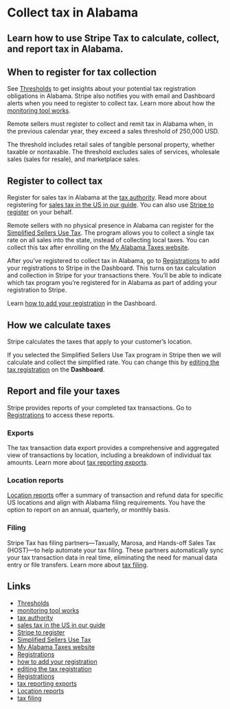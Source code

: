 # Collect tax in Alabama

## Learn how to use Stripe Tax to calculate, collect, and report tax in Alabama.

## When to register for tax collection

See [Thresholds](https://dashboard.stripe.com/tax/thresholds) to get insights
about your potential tax registration obligations in Alabama. Stripe also
notifies you with email and Dashboard alerts when you need to register to
collect tax. Learn more about how the [monitoring tool
works](https://docs.stripe.com/tax/monitoring).

Remote sellers must register to collect and remit tax in Alabama when, in the
previous calendar year, they exceed a sales threshold of 250,000 USD.

The threshold includes retail sales of tangible personal property, whether
taxable or nontaxable. The threshold excludes sales of services, wholesale sales
(sales for resale), and marketplace sales.

## Register to collect tax

Register for sales tax in Alabama at the [tax
authority](https://www.revenue.alabama.gov/sales-use/sales-tax/). Read more
about registering for [sales tax in the US in our
guide](https://stripe.com/guides/sales-tax-registration-process-us). You can
also use [Stripe to
register](https://docs.stripe.com/tax/use-stripe-to-register) on your behalf.

Remote sellers with no physical presence in Alabama can register for the
[Simplified Sellers Use
Tax](https://www.revenue.alabama.gov/sales-use/simplified-sellers-use-tax-ssut/).
The program allows you to collect a single tax rate on all sales into the state,
instead of collecting local taxes. You can collect this tax after enrolling on
the [My Alabama Taxes website](https://myalabamataxes.alabama.gov/_/).

After you’ve registered to collect tax in Alabama, go to
[Registrations](https://dashboard.stripe.com/tax/registrations?location=us-al)
to add your registrations to Stripe in the Dashboard. This turns on tax
calculation and collection in Stripe for your transactions there. You’ll be able
to indicate which tax program you’re registered for in Alabama as part of adding
your registration to Stripe.

Learn [how to add your
registration](https://docs.stripe.com/tax/registering#track-your-registrations-in-the-tax-dashboard)
in the Dashboard.

## How we calculate taxes

Stripe calculates the taxes that apply to your customer’s location.

If you selected the Simplified Sellers Use Tax program in Stripe then we will
calculate and collect the simplified rate. You can change this by [editing the
tax registration](https://docs.stripe.com/tax/registering#edit-a-registration)
on the **Dashboard**.

## Report and file your taxes

Stripe provides reports of your completed tax transactions. Go to
[Registrations](https://dashboard.stripe.com/tax/registrations) to access these
reports.

### Exports

The tax transaction data export provides a comprehensive and aggregated view of
transactions by location, including a breakdown of individual tax amounts. Learn
more about [tax reporting exports](https://docs.stripe.com/tax/reports#exports).

### Location reports

[Location reports](https://docs.stripe.com/tax/reports#us-location-reports)
offer a summary of transaction and refund data for specific US locations and
align with Alabama filing requirements. You have the option to report on an
annual, quarterly, or monthly basis.

### Filing

Stripe Tax has filing partners—Taxually, Marosa, and Hands-off Sales Tax
(HOST)—to help automate your tax filing. These partners automatically sync your
tax transaction data in real time, eliminating the need for manual data entry or
file transfers. Learn more about [tax
filing](https://docs.stripe.com/tax/filing).

## Links

- [Thresholds](https://dashboard.stripe.com/tax/thresholds)
- [monitoring tool works](https://docs.stripe.com/tax/monitoring)
- [tax authority](https://www.revenue.alabama.gov/sales-use/sales-tax/)
- [sales tax in the US in our
guide](https://stripe.com/guides/sales-tax-registration-process-us)
- [Stripe to register](https://docs.stripe.com/tax/use-stripe-to-register)
- [Simplified Sellers Use
Tax](https://www.revenue.alabama.gov/sales-use/simplified-sellers-use-tax-ssut/)
- [My Alabama Taxes website](https://myalabamataxes.alabama.gov/_/)
- [Registrations](https://dashboard.stripe.com/tax/registrations?location=us-al)
- [how to add your
registration](https://docs.stripe.com/tax/registering#track-your-registrations-in-the-tax-dashboard)
- [editing the tax
registration](https://docs.stripe.com/tax/registering#edit-a-registration)
- [Registrations](https://dashboard.stripe.com/tax/registrations)
- [tax reporting exports](https://docs.stripe.com/tax/reports#exports)
- [Location reports](https://docs.stripe.com/tax/reports#us-location-reports)
- [tax filing](https://docs.stripe.com/tax/filing)